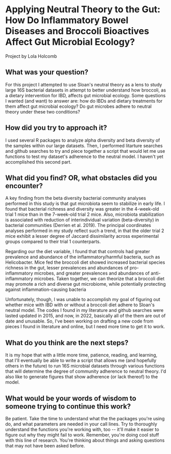 # Applying Neutral Theory to the Gut: How Do Inflammatory Bowel Diseases and Broccoli Bioactives Affect Gut Microbial Ecology?
Project by Lola Holcomb

## What was your question?

For this project I attempted to use Sloan's neutral theory as a lens to study large 16S bacterial datasets in attempt to better understand how broccoli, as a dietary intervention for IBD, affects gut microbial ecology. Some questions I wanted (and want) to answer are: how do IBDs and dietary treatments for them affect gut microbial ecology? Do gut microbes adhere to neutral theory under these two conditions?

## How did you try to approach it?

I used several R packages to analyze alpha diversity and beta diversity of the samples within our large datasets. Then, I performed litarture searches and github searches to try and piece together a script that would let me use functions to test my dataset's adherence to the neutral model. I haven't yet accomplished this second part.

## What did you find? OR, what obstacles did you encounter?

A key finding from the beta diversity bacterial community analyses performed in this study is that gut microbiota seem to stabilize in early life. I found that bacterial richness and diversity was greater in the 4-week-old trial 1 mice than in the 7-week-old trial 2 mice. Also, microbiota stabilization is associated with reduction of interindividual variation (beta-diversity) in bacterial communities (Derrien et al.  2019). The principal coordinates analyses performed in my study reflect such a trend, in that the older trial 2 mice exhibit a lesser degree of Jaccard dissimilarity across experimental groups compared to their trial 1 counterparts.

Regarding our the diet variable, I found that that controls had greater prevalence and abundance of the inflammatory/harmful bacteria, such as Helicobacter.  Mice fed the broccoli diet showed increased bacterial species richness in the gut, lesser prevalences and abundances of pro-inflammatory microbes, and greater prevalences and abundances of anti-inflammatory microbes. Taken together, we can theorize that a broccoli diet may promote a rich and diverse gut microbiome, while potentially protecting against inflammation-causing bacteria

Unfortunately, though, I was unable to accomplish my goal of figuring out whether mice with IBD with or without a broccoli diet adhere to Sloan's neutral model.  The codes I found in my literature and github searches were lasted updated in 2015, and now, in 2022, basically all of the them are out of date and unusable. So, I've been working on drafting a new code from pieces I found in literature and online, but I need more time to get it to work.

## What do you think are the next steps?

It is my hope that with a little more time, patience, reading, and learning, that I'll eventually be able to write a script that allows me (and hopefully others in the future) to run 16S microbial datasets through various functions that will determine the degree of community adherence to neutral theory. I'd also like to generate figures that show adherence (or lack thereof) to the model.

## What would be your words of wisdom to someone trying to continue this work?

Be patient. Take the time to understand what the the packages you're using do, and what parameters are needed in your call lines. Try to thoroughly understand the functions you're working with, too -- it'll make it easier to figure out why they might fail to work. Remember, you're doing cool stuff with this line of research. You're thinking about things and asking questions that may not have been asked before.
